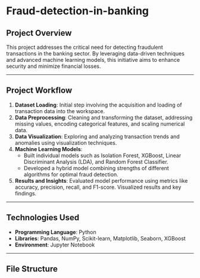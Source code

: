 # Fraud-detection-in-banking


## Project Overview
This project addresses the critical need for detecting fraudulent transactions in the banking sector. By leveraging data-driven techniques and advanced machine learning models, this initiative aims to enhance security and minimize financial losses.

---

## Project Workflow
1. **Dataset Loading**: Initial step involving the acquisition and loading of transaction data into the workspace.
2. **Data Preprocessing**: Cleaning and transforming the dataset, addressing missing values, encoding categorical features, and scaling numerical data.
3. **Data Visualization**: Exploring and analyzing transaction trends and anomalies using visualization techniques.
4. **Machine Learning Models**:
   - Built individual models such as Isolation Forest, XGBoost, Linear Discriminant Analysis (LDA), and Random Forest Classifier.
   - Developed a hybrid model combining strengths of different algorithms for optimal fraud detection.
5. **Results and Insights**: Evaluated model performance using metrics like accuracy, precision, recall, and F1-score. Visualized results and key findings.

---

## Technologies Used
- **Programming Language**: Python  
- **Libraries**: Pandas, NumPy, Scikit-learn, Matplotlib, Seaborn, XGBoost  
- **Environment**: Jupyter Notebook  

---

## File Structure

